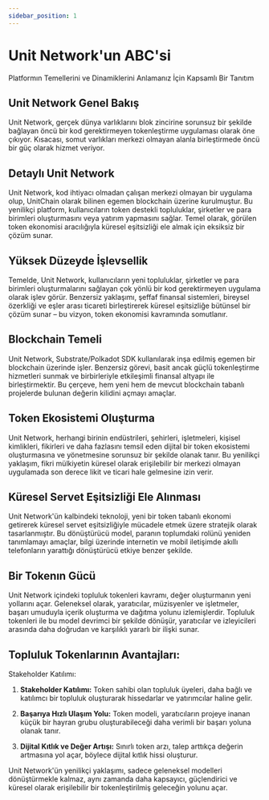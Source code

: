 ```yaml
---
sidebar_position: 1
---
```


# Unit Network'un ABC'si

Platformın Temellerini ve Dinamiklerini Anlamanız İçin Kapsamlı Bir Tanıtım

## Unit Network Genel Bakış

Unit Network, gerçek dünya varlıklarını blok zincirine sorunsuz bir şekilde bağlayan öncü bir kod gerektirmeyen tokenleştirme uygulaması olarak öne çıkıyor. Kısacası, somut varlıkları merkezi olmayan alanla birleştirmede öncü bir güç olarak hizmet veriyor.

## Detaylı Unit Network

Unit Network, kod ihtiyacı olmadan çalışan merkezi olmayan bir uygulama olup, UnitChain olarak bilinen egemen blockchain üzerine kurulmuştur. Bu yenilikçi platform, kullanıcıların token destekli topluluklar, şirketler ve para birimleri oluşturmasını veya yatırım yapmasını sağlar. Temel olarak, görülen token ekonomisi aracılığıyla küresel eşitsizliği ele almak için eksiksiz bir çözüm sunar.

## Yüksek Düzeyde İşlevsellik

Temelde, Unit Network, kullanıcıların yeni topluluklar, şirketler ve para birimleri oluşturmalarını sağlayan çok yönlü bir kod gerektirmeyen uygulama olarak işlev görür. Benzersiz yaklaşımı, şeffaf finansal sistemleri, bireysel özerkliği ve eşler arası ticareti birleştirerek küresel eşitsizliğe bütünsel bir çözüm sunar – bu vizyon, token ekonomisi kavramında somutlanır.

## Blockchain Temeli

Unit Network, Substrate/Polkadot SDK kullanılarak inşa edilmiş egemen bir blockchain üzerinde işler. Benzersiz görevi, basit ancak güçlü tokenleştirme hizmetleri sunmak ve birbirleriyle etkileşimli finansal altyapı ile birleştirmektir. Bu çerçeve, hem yeni hem de mevcut blockchain tabanlı projelerde bulunan değerin kilidini açmayı amaçlar.

## Token Ekosistemi Oluşturma

Unit Network, herhangi birinin endüstrileri, şehirleri, işletmeleri, kişisel kimlikleri, fikirleri ve daha fazlasını temsil eden dijital bir token ekosistemi oluşturmasına ve yönetmesine sorunsuz bir şekilde olanak tanır. Bu yenilikçi yaklaşım, fikri mülkiyetin küresel olarak erişilebilir bir merkezi olmayan uygulamada son derece likit ve ticari hale gelmesine izin verir.

## Küresel Servet Eşitsizliği Ele Alınması

Unit Network'ün kalbindeki teknoloji, yeni bir token tabanlı ekonomi getirerek küresel servet eşitsizliğiyle mücadele etmek üzere stratejik olarak tasarlanmıştır. Bu dönüştürücü model, paranın toplumdaki rolünü yeniden tanımlamayı amaçlar, bilgi üzerinde internetin ve mobil iletişimde akıllı telefonların yarattığı dönüştürücü etkiye benzer şekilde.

## Bir Tokenın Gücü

Unit Network içindeki topluluk tokenleri kavramı, değer oluşturmanın yeni yollarını açar. Geleneksel olarak, yaratıcılar, müzisyenler ve işletmeler, başarı umuduyla içerik oluşturma ve dağıtma yolunu izlemişlerdir. Topluluk tokenleri ile bu model devrimci bir şekilde dönüşür, yaratıcılar ve izleyicileri arasında daha doğrudan ve karşılıklı yararlı bir ilişki sunar.

## Topluluk Tokenlarının Avantajları:

Stakeholder Katılımı:

1. **Stakeholder Katılımı:**
   Token sahibi olan topluluk üyeleri, daha bağlı ve katılımcı bir topluluk oluşturarak hissedarlar ve yatırımcılar haline gelir.

2. **Başarıya Hızlı Ulaşım Yolu:**
   Token modeli, yaratıcıların projeye inanan küçük bir hayran grubu oluşturabileceği daha verimli bir başarı yoluna olanak tanır.

3. **Dijital Kıtlık ve Değer Artışı:**
   Sınırlı token arzı, talep arttıkça değerin artmasına yol açar, böylece dijital kıtlık hissi oluşturur.

Unit Network'ün yenilikçi yaklaşımı, sadece geleneksel modelleri dönüştürmekle kalmaz, aynı zamanda daha kapsayıcı, güçlendirici ve küresel olarak erişilebilir bir tokenleştirilmiş geleceğin yolunu açar.
